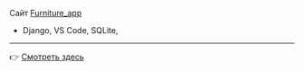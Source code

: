 Сайт [Furniture_app](https://bashlykov2005.github.io/furniture_app/)
 - Django, VS Code, SQLite, 
 
---
:point_right: [Смотреть здесь](https://bashlykov2005.github.io/furniture_app/)
